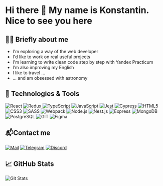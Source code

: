 # Hi there 👋 My name is Konstantin. Nice to see you here
## 👨‍💻 Briefly about me
- I'm exploring a way of the web developer
- I'd like to work on real useful projects
- I'm learning to write clean code step by step with Yandex Practicum
- I’m also improving my English
- I like to travel ...
- ... and am obsessed with astronomy
## 🔧 Technologies & Tools
![React](https://img.shields.io/badge/-React-333?style=flat&logo=React)
![Redux](https://img.shields.io/badge/-Redux-333?style=flat&logo=Redux)
![TypeScript](https://img.shields.io/badge/-TypeScript-333?&logo=TypeScript)
![JavaScript](https://img.shields.io/badge/-JavaScript-333?&logo=JavaScript)
![Jest](https://img.shields.io/badge/-Jest-333?&logo=Jest)
![Cypress](https://img.shields.io/badge/-Cypress-333?&logo=Cypress)
![HTML5](https://img.shields.io/badge/-HTML5-333?&logo=HTML5)
![CSS3](https://img.shields.io/badge/-CSS3-333?&logo=CSS3)
![SASS](https://img.shields.io/badge/-SASS-333?&logo=SASS)
![Webpack](https://img.shields.io/badge/-Webpack-333?&logo=Webpack)
![Node.js](https://img.shields.io/badge/-Node.js-333?&logo=Node.js)
![Nest.js](https://img.shields.io/badge/-Nest.js-333?&logo=Nestjs)
![Express](https://img.shields.io/badge/-Express-333?&logo=Express)
![MongoDB](https://img.shields.io/badge/-MongoDB-333?&logo=MongoDB)
![PostgreSQL](https://img.shields.io/badge/-PostgreSQL-333?&logo=PostgreSQL)
![GIT](https://img.shields.io/badge/-GIT-333?&logo=GIT)
![Figma](https://img.shields.io/badge/-Figma-333?&logo=Figma)

## 📬Contact me
[![Mail](https://img.shields.io/badge/-Gmail-ea4335?style=flat&logo=Gmail&logoColor=white)](mailto:gravekon@gmail.com)
[![Telegram](https://img.shields.io/badge/-Telegram-29aaec?style=flat&logo=Telegram&logoColor=white)](https://t.me/grav1211)
[![Discord](https://img.shields.io/badge/-Discord-5865f2?style=flat&logo=Discord&logoColor=white)](https://discordapp.com/users/vvkonstantin)

## &#x1f4c8; GitHub Stats

![Git Stats](https://github-readme-stats.vercel.app/api?username=vvkonstantin&show_icons=true&line_height=27&count_private=true&title_color=ffffff&text_color=c9cacc&icon_color=29aaec&bg_color=333)
